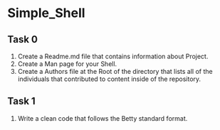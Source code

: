 # Simple_Shell
## Task 0

 1. Create a Readme.md file that contains information about Project.
 2. Create a Man page for your Shell.
 3. Create a Authors file at the Root of the directory that lists all of the individuals that contributed to content inside of the repository.

## Task 1

 1. Write a clean code that follows the Betty standard format. 
<!--stackedit_data:
eyJoaXN0b3J5IjpbMzg5MzY1Nzg3XX0=
-->